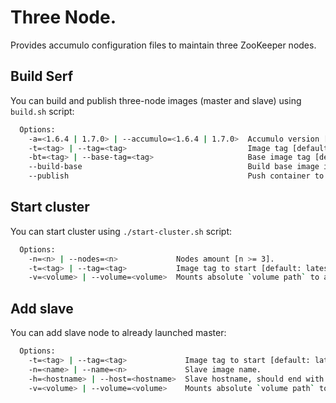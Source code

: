 # Three Node.

Provides accumulo configuration files to maintain three ZooKeeper nodes.

## Build Serf

You can build and publish three-node images (master and slave) using `build.sh` script:

```bash
  Options:
    -a=<1.6.4 | 1.7.0> | --accumulo=<1.6.4 | 1.7.0>  Accumulo version [default: 1.7.0]
    -t=<tag> | --tag=<tag>                           Image tag [default: latest].
    -bt=<tag> | --base-tag=<tag>                     Base image tag [default: latest].
    --build-base                                     Build base image if it is not build.
    --publish                                        Push container to dockerhub.
```

## Start cluster

You can start cluster using `./start-cluster.sh` script:

```bash
  Options:
    -n=<n> | --nodes=<n>             Nodes amount [n >= 3].
    -t=<tag> | --tag=<tag>           Image tag to start [default: latest].  
    -v=<volume> | --volume=<volume>  Mounts absolute `volume path` to a `/data` container folder.  
```

## Add slave

You can add slave node to already launched master:

```bash
  Options:
    -t=<tag> | --tag=<tag>             Image tag to start [default: latest].    
    -n=<name> | --name=<n>             Slave image name.
    -h=<hostname> | --host=<hostname>  Slave hostname, should end with `.gt` (*slave50.gt*).    
    -v=<volume> | --volume=<volume>    Mounts absolute `volume path` to a `/data` container folder.
```
